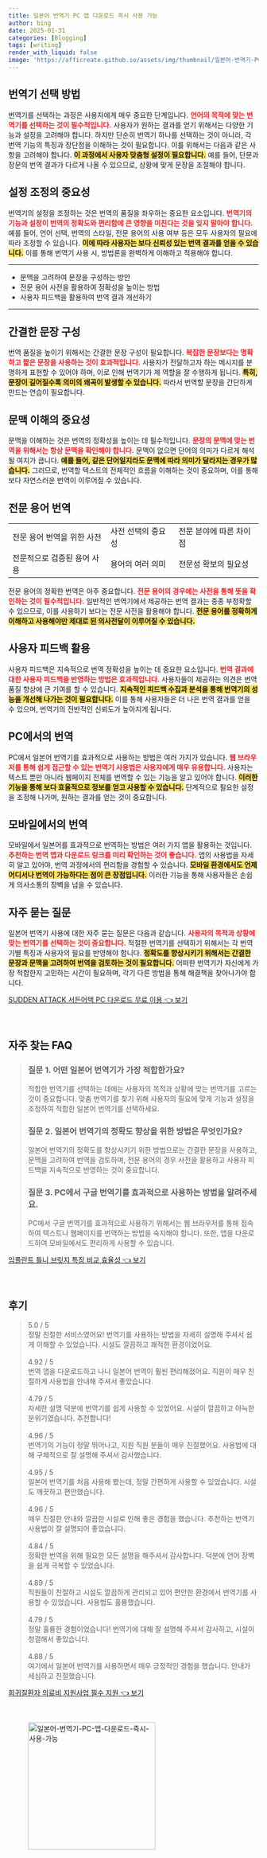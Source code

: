 ```yaml
---
title: 일본어 번역기 PC 앱 다운로드 즉시 사용 가능
author: bing
date: 2025-01-31
categories: [Blogging]
tags: [writing]
render_with_liquid: false
image: 'https://afficreate.github.io/assets/img/thumbnail/일본어-번역기-PC-앱-다운로드-즉시-사용-가능.webp'
---
```



<h2 id='번역기 선택 방법'>번역기 선택 방법</h2>

<p>번역기를 선택하는 과정은 사용자에게 매우 중요한 단계입니다. <b><span style="color: #ee2323;">언어의 목적에 맞는 번역기를 선택하는 것이 필수적입니다.</span></b> 사용자가 원하는 결과를 얻기 위해서는 다양한 기능과 설정을 고려해야 합니다. 하지만 단순히 번역기 하나를 선택하는 것이 아니라, 각 번역 기능의 특징과 장단점을 이해하는 것이 필요합니다. 이를 위해서는 다음과 같은 사항을 고려해야 합니다. <b><span style="background-color: #ffe066;">이 과정에서 사용자 맞춤형 설정이 필요합니다.</span></b> 예를 들어, 단문과 장문의 번역 결과가 다르게 나올 수 있으므로, 상황에 맞게 문장을 조절해야 합니다.</p>

<h2 id='설정 조정의 중요성'>설정 조정의 중요성</h2>

<p>번역기의 설정을 조정하는 것은 번역의 품질을 좌우하는 중요한 요소입니다. <b><span style="color: #ee2323;">번역기의 기능과 설정이 번역의 정확도와 편리함에 큰 영향을 미친다는 것을 잊지 말아야 합니다.</span></b> 예를 들어, 언어 선택, 번역의 스타일, 전문 용어의 사용 여부 등은 모두 사용자의 필요에 따라 조정할 수 있습니다. <b><span style="background-color: #ffe066;">이에 따라 사용자는 보다 신뢰성 있는 번역 결과를 얻을 수 있습니다.</span></b> 이를 통해 번역기 사용 시, 방법론을 완벽하게 이해하고 적용해야 합니다.</p>

<hr />

<ul>
    <li>문맥을 고려하여 문장을 구성하는 방안</li>
    <li>전문 용어 사전을 활용하여 정확성을 높이는 방법</li>
    <li>사용자 피드백을 활용하여 번역 결과 개선하기</li>
</ul>

<hr />

<h2 id='간결한 문장 구성'>간결한 문장 구성</h2>

<p>번역 품질을 높이기 위해서는 간결한 문장 구성이 필요합니다. <b><span style="color: #ee2323;">복잡한 문장보다는 명확하고 짧은 문장을 사용하는 것이 효과적입니다.</span></b> 사용자가 전달하고자 하는 메시지를 분명하게 표현할 수 있어야 하며, 이로 인해 번역기가 제 역할을 잘 수행하게 됩니다. <b><span style="background-color: #ffe066;">특히, 문장이 길어질수록 의미의 왜곡이 발생할 수 있습니다.</span></b> 따라서 번역할 문장을 간단하게 만드는 연습이 필요합니다.</p>

<h2 id='문맥 이해의 중요성'>문맥 이해의 중요성</h2>

<p>문맥을 이해하는 것은 번역의 정확성을 높이는 데 필수적입니다. <b><span style="color: #ee2323;">문장의 문맥에 맞는 번역을 위해서는 항상 문맥을 확인해야 합니다.</span></b> 문맥이 없으면 단어의 의미가 다르게 해석될 여지가 큽니다. <b><span style="background-color: #ffe066;">예를 들어, 같은 단어일지라도 문맥에 따라 의미가 달라지는 경우가 많습니다.</span></b> 그러므로, 번역할 텍스트의 전체적인 흐름을 이해하는 것이 중요하며, 이를 통해 보다 자연스러운 번역이 이루어질 수 있습니다.</p>

<h2 id='전문 용어 번역'>전문 용어 번역</h2>

<table>
    <tr>
        <td>전문 용어 번역을 위한 사전</td>
        <td>사전 선택의 중요성</td>
        <td>전문 분야에 따른 차이점</td>
    </tr>
    <tr>
        <td>전문적으로 검증된 용어 사용</td>
        <td>용어의 여러 의미</td>
        <td>전문성 확보의 필요성</td>
    </tr>
</table>

<p>전문 용어의 정확한 번역은 아주 중요합니다. <b><span style="color: #ee2323;">전문 용어의 경우에는 사전을 통해 뜻을 확인하는 것이 필수적입니다.</span></b> 일반적인 번역기에서 제공하는 번역 결과는 종종 부정확할 수 있으므로, 이를 사용하기 보다는 전문 사전을 활용해야 합니다. <b><span style="background-color: #ffe066;">전문 용어를 정확하게 이해하고 사용해야만 제대로 된 의사전달이 이루어질 수 있습니다.</span></b></p>

<h2 id='사용자 피드백 활용'>사용자 피드백 활용</h2>

<p>사용자 피드백은 지속적으로 번역 정확성을 높이는 데 중요한 요소입니다. <b><span style="color: #ee2323;">번역 결과에 대한 사용자 피드백을 반영하는 방법은 효과적입니다.</span></b> 사용자들이 제공하는 의견은 번역 품질 향상에 큰 기여를 할 수 있습니다. <b><span style="background-color: #ffe066;">지속적인 피드백 수집과 분석을 통해 번역기의 성능을 개선해 나가는 것이 필요합니다.</span></b> 이를 통해 사용자들은 더 나은 번역 결과를 얻을 수 있으며, 번역기의 전반적인 신뢰도가 높아지게 됩니다.</p>

<h2 id='PC에서의 번역'>PC에서의 번역</h2>

<p>PC에서 일본어 번역기를 효과적으로 사용하는 방법은 여러 가지가 있습니다. <b><span style="color: #ee2323;">웹 브라우저를 통해 쉽게 접근할 수 있는 번역기 사용법은 사용자에게 매우 유용합니다.</span></b> 사용자는 텍스트 뿐만 아니라 웹페이지 전체를 번역할 수 있는 기능을 알고 있어야 합니다. <b><span style="background-color: #ffe066;">이러한 기능을 통해 보다 효율적으로 정보를 얻고 사용할 수 있습니다.</span></b> 단계적으로 필요한 설정을 조정해 나가며, 원하는 결과를 얻는 것이 중요합니다.</p>

<h2 id='모바일에서의 번역'>모바일에서의 번역</h2>

<p>모바일에서 일본어를 효과적으로 번역하는 방법은 여러 가지 앱을 활용하는 것입니다. <b><span style="color: #ee2323;">추천하는 번역 앱과 다운로드 링크를 미리 확인하는 것이 좋습니다.</span></b> 앱의 사용법을 자세히 알고 있어야, 번역 과정에서의 편리함을 경험할 수 있습니다. <b><span style="background-color: #ffe066;">모바일 환경에서도 언제 어디서나 번역이 가능하다는 점이 큰 장점입니다.</span></b> 이러한 기능을 통해 사용자들은 손쉽게 의사소통의 장벽을 넘을 수 있습니다.</p>

<h2 id='자주 묻는 질문'>자주 묻는 질문</h2>

<p>일본어 번역기 사용에 대한 자주 묻는 질문은 다음과 같습니다. <b><span style="color: #ee2323;">사용자의 목적과 상황에 맞는 번역기를 선택하는 것이 중요합니다.</span></b> 적절한 번역기를 선택하기 위해서는 각 번역기별 특징과 사용자의 필요를 반영해야 합니다. <b><span style="background-color: #ffe066;">정확도를 향상시키기 위해서는 간결한 문장과 문맥을 고려하여 번역을 검토하는 것이 필요합니다.</span></b> 어떠한 번역기가 자신에게 가장 적합한지 고민하는 시간이 필요하며, 각기 다른 방법을 통해 해결책을 찾아나가야 합니다.</p>


<p><a class="click-button" title="SUDDEN ATTACK 서든어택 PC 다운로드 무료 이용" href="https://afficreate.github.io/posts/SUDDEN-ATTACK-%EC%84%9C%EB%93%A0%EC%96%B4%ED%83%9D-PC-%EB%8B%A4%EC%9A%B4%EB%A1%9C%EB%93%9C-%EB%AC%B4%EB%A3%8C-%EC%9D%B4%EC%9A%A9/" rel="dofollow">SUDDEN ATTACK 서든어택 PC 다운로드 무료 이용 👈 보기</a></p><br>
<h2 id='자주_찾는_FAQ'>자주 찾는 FAQ</h2>
<div itemscope="" itemtype="https://schema.org/FAQPage"> 
<blockquote> 
<div itemscope="" itemprop="mainEntity" itemtype="https://schema.org/Question"> 
<h3 itemprop="name">질문 1. 어떤 일본어 번역기가 가장 적합한가요?</h3> 
<div itemscope="" itemprop="acceptedAnswer" itemtype="https://schema.org/Answer"> 
<span itemprop="text"> <p>적합한 번역기를 선택하는 데에는 사용자의 목적과 상황에 맞는 번역기를 고르는 것이 중요합니다. 맞춤 번역기를 찾기 위해 사용자의 필요에 맞게 기능과 설정을 조정하여 적합한 일본어 번역기를 선택하세요.</p> </span> 
</div> 
</div> 

<div itemscope="" itemprop="mainEntity" itemtype="https://schema.org/Question"> 
<h3 itemprop="name">질문 2. 일본어 번역기의 정확도 향상을 위한 방법은 무엇인가요?</h3> 
<div itemscope="" itemprop="acceptedAnswer" itemtype="https://schema.org/Answer"> 
<span itemprop="text"> <p>일본어 번역기의 정확도를 향상시키기 위한 방법으로는 간결한 문장을 사용하고, 문맥을 고려하여 번역을 검토하며, 전문 용어의 경우 사전을 활용하고 사용자 피드백을 지속적으로 반영하는 것이 중요합니다.</p> </span> 
</div> 
</div> 

<div itemscope="" itemprop="mainEntity" itemtype="https://schema.org/Question"> 
<h3 itemprop="name">질문 3. PC에서 구글 번역기를 효과적으로 사용하는 방법을 알려주세요.</h3> 
<div itemscope="" itemprop="acceptedAnswer" itemtype="https://schema.org/Answer"> 
<span itemprop="text"> <p>PC에서 구글 번역기를 효과적으로 사용하기 위해서는 웹 브라우저를 통해 접속하여 텍스트나 웹페이지를 번역하는 방법을 숙지해야 합니다. 또한, 앱을 다운로드하여 모바일에서도 편리하게 사용할 수 있습니다.</p> </span> 
</div> 
</div> 
</blockquote> 
</div>
<p><a class="click-button" title="임플란트 틀니 브릿지 특징 비교 효율성" href="https://afficreate.github.io/posts/%EC%9E%84%ED%94%8C%EB%9E%80%ED%8A%B8-%ED%8B%80%EB%8B%88-%EB%B8%8C%EB%A6%BF%EC%A7%80-%ED%8A%B9%EC%A7%95-%EB%B9%84%EA%B5%90-%ED%9A%A8%EC%9C%A8%EC%84%B1/" rel="dofollow">임플란트 틀니 브릿지 특징 비교 효율성 👈 보기</a></p><br>
<h2 id='후기'>후기</h2>
<div itemscope itemtype="https://schema.org/Product">
  <blockquote>
  <div itemprop="review" itemscope itemtype="https://schema.org/Review">
      <div itemprop="reviewRating" itemscope itemtype="https://schema.org/Rating"> <span itemprop="ratingValue">5.0</span> / <span itemprop="bestRating">5</span> </div>
      <span itemprop="reviewBody">정말 친절한 서비스였어요! 번역기를 사용하는 방법을 자세히 설명해 주셔서 쉽게 이해할 수 있었습니다. 시설도 깔끔하고 쾌적한 환경이었어요.</span>
  </div>
  <br>
  <div itemprop="review" itemscope itemtype="https://schema.org/Review">
      <div itemprop="reviewRating" itemscope itemtype="https://schema.org/Rating"> <span itemprop="ratingValue">4.92</span> / <span itemprop="bestRating">5</span> </div>
      <span itemprop="reviewBody">번역 앱을 다운로드하고 나니 일본어 번역이 훨씬 편리해졌어요. 직원이 매우 친절하게 사용법을 안내해 주셔서 좋았습니다.</span>
  </div>
  <br>
  <div itemprop="review" itemscope itemtype="https://schema.org/Review">
      <div itemprop="reviewRating" itemscope itemtype="https://schema.org/Rating"> <span itemprop="ratingValue">4.79</span> / <span itemprop="bestRating">5</span> </div>
      <span itemprop="reviewBody">자세한 설명 덕분에 번역기를 쉽게 사용할 수 있었어요. 시설이 깔끔하고 아늑한 분위기였습니다. 추천합니다!</span>
  </div>
  <br>
  <div itemprop="review" itemscope itemtype="https://schema.org/Review">
      <div itemprop="reviewRating" itemscope itemtype="https://schema.org/Rating"> <span itemprop="ratingValue">4.96</span> / <span itemprop="bestRating">5</span> </div>
      <span itemprop="reviewBody">번역기의 기능이 정말 뛰어나고, 지원 직원 분들이 매우 친절했어요. 사용법에 대해 구체적으로 잘 설명해 주셔서 감사했습니다.</span>
  </div>
  <br>
  <div itemprop="review" itemscope itemtype="https://schema.org/Review">
      <div itemprop="reviewRating" itemscope itemtype="https://schema.org/Rating"> <span itemprop="ratingValue">4.95</span> / <span itemprop="bestRating">5</span> </div>
      <span itemprop="reviewBody">일본어 번역기를 처음 사용해 봤는데, 정말 간편하게 사용할 수 있었습니다. 시설도 깨끗하고 편안했습니다.</span>
  </div>
  <br>
  <div itemprop="review" itemscope itemtype="https://schema.org/Review">
      <div itemprop="reviewRating" itemscope itemtype="https://schema.org/Rating"> <span itemprop="ratingValue">4.96</span> / <span itemprop="bestRating">5</span> </div>
      <span itemprop="reviewBody">매우 친절한 안내와 깔끔한 시설로 인해 좋은 경험을 했습니다. 추천하는 번역기 사용법이 잘 설명되어 좋았습니다.</span>
  </div>
  <br>
  <div itemprop="review" itemscope itemtype="https://schema.org/Review">
      <div itemprop="reviewRating" itemscope itemtype="https://schema.org/Rating"> <span itemprop="ratingValue">4.84</span> / <span itemprop="bestRating">5</span> </div>
      <span itemprop="reviewBody">정확한 번역을 위해 필요한 모든 설명을 해주셔서 감사합니다. 덕분에 언어 장벽을 쉽게 극복할 수 있었습니다.</span>
  </div>
  <br>
  <div itemprop="review" itemscope itemtype="https://schema.org/Review">
      <div itemprop="reviewRating" itemscope itemtype="https://schema.org/Rating"> <span itemprop="ratingValue">4.89</span> / <span itemprop="bestRating">5</span> </div>
      <span itemprop="reviewBody">직원들이 친절하고 시설도 깔끔하게 관리되고 있어 편안한 환경에서 번역기를 사용할 수 있었습니다. 사용법도 훌륭했습니다.</span>
  </div>
  <br>
  <div itemprop="review" itemscope itemtype="https://schema.org/Review">
      <div itemprop="reviewRating" itemscope itemtype="https://schema.org/Rating"> <span itemprop="ratingValue">4.79</span> / <span itemprop="bestRating">5</span> </div>
      <span itemprop="reviewBody">정말 훌륭한 경험이었습니다! 번역기에 대해 잘 설명해 주셔서 감사하고, 시설이 청결해서 좋았습니다.</span>
  </div>
  <br>
  <div itemprop="review" itemscope itemtype="https://schema.org/Review">
      <div itemprop="reviewRating" itemscope itemtype="https://schema.org/Rating"> <span itemprop="ratingValue">4.88</span> / <span itemprop="bestRating">5</span> </div>
      <span itemprop="reviewBody">여기에서 일본어 번역기를 사용하면서 매우 긍정적인 경험을 했습니다. 안내가 세심하고 친절했습니다.</span>
  </div>
  </blockquote>
</div>
<p><a class="click-button" title="희귀질환자 의료비 지원사업 필수 지원" href="https://afficreate.github.io/posts/%ED%9D%AC%EA%B7%80%EC%A7%88%ED%99%98%EC%9E%90-%EC%9D%98%EB%A3%8C%EB%B9%84-%EC%A7%80%EC%9B%90%EC%82%AC%EC%97%85-%ED%95%84%EC%88%98-%EC%A7%80%EC%9B%90/" rel="dofollow">희귀질환자 의료비 지원사업 필수 지원 👈 보기</a></p><br>
<figure class="image"><img src="https://afficreate.github.io/assets/img/thumbnail/일본어-번역기-PC-앱-다운로드-즉시-사용-가능.webp" alt="일본어-번역기-PC-앱-다운로드-즉시-사용-가능" width="256" height="256"></figure>